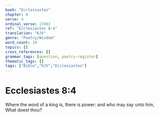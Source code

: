 ```yaml
---
book: "Ecclesiastes"
chapter: 8
verse: 4
ordinal_verse: 17463
ref: "Ecclesiastes 8:4"
translation: "KJV"
genre: "Poetry/Wisdom"
word_count: 19
topics: []
cross_references: []
grammar_tags: [question, poetry-register]
thematic_tags: []
tags: ["Bible","KJV","Ecclesiastes"]
---
```


# Ecclesiastes 8:4

Where the word of a king is, there is power: and who may say unto him, What doest thou?

